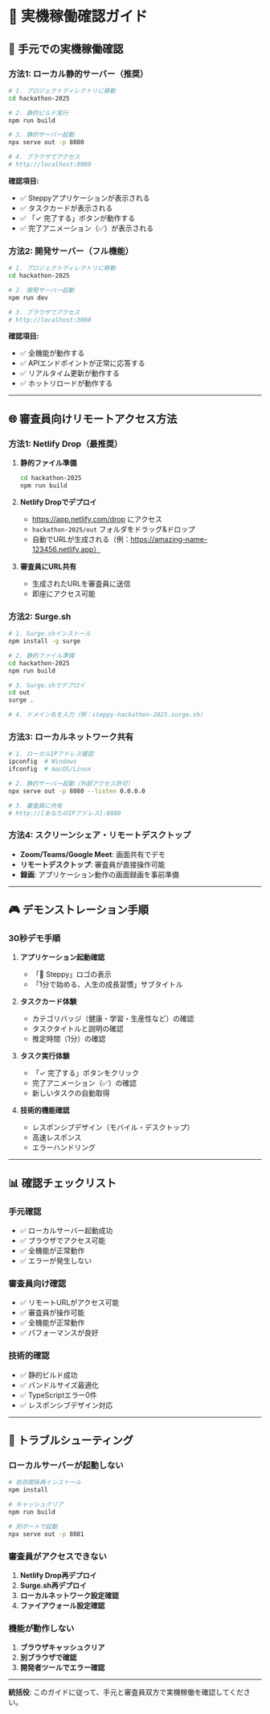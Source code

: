 # 🎯 実機稼働確認ガイド

## 📱 **手元での実機稼働確認**

### **方法1: ローカル静的サーバー（推奨）**
```bash
# 1. プロジェクトディレクトリに移動
cd hackathon-2025

# 2. 静的ビルド実行
npm run build

# 3. 静的サーバー起動
npx serve out -p 8080

# 4. ブラウザでアクセス
# http://localhost:8080
```

**確認項目:**
- ✅ Steppyアプリケーションが表示される
- ✅ タスクカードが表示される
- ✅ 「✓ 完了する」ボタンが動作する
- ✅ 完了アニメーション（✅）が表示される

### **方法2: 開発サーバー（フル機能）**
```bash
# 1. プロジェクトディレクトリに移動
cd hackathon-2025

# 2. 開発サーバー起動
npm run dev

# 3. ブラウザでアクセス
# http://localhost:3000
```

**確認項目:**
- ✅ 全機能が動作する
- ✅ APIエンドポイントが正常に応答する
- ✅ リアルタイム更新が動作する
- ✅ ホットリロードが動作する

---

## 🌐 **審査員向けリモートアクセス方法**

### **方法1: Netlify Drop（最推奨）**
1. **静的ファイル準備**
   ```bash
   cd hackathon-2025
   npm run build
   ```

2. **Netlify Dropでデプロイ**
   - https://app.netlify.com/drop にアクセス
   - `hackathon-2025/out` フォルダをドラッグ&ドロップ
   - 自動でURLが生成される（例：https://amazing-name-123456.netlify.app）

3. **審査員にURL共有**
   - 生成されたURLを審査員に送信
   - 即座にアクセス可能

### **方法2: Surge.sh**
```bash
# 1. Surge.shインストール
npm install -g surge

# 2. 静的ファイル準備
cd hackathon-2025
npm run build

# 3. Surge.shでデプロイ
cd out
surge .

# 4. ドメイン名を入力（例：steppy-hackathon-2025.surge.sh）
```

### **方法3: ローカルネットワーク共有**
```bash
# 1. ローカルIPアドレス確認
ipconfig  # Windows
ifconfig  # macOS/Linux

# 2. 静的サーバー起動（外部アクセス許可）
npx serve out -p 8080 --listen 0.0.0.0

# 3. 審査員に共有
# http://[あなたのIPアドレス]:8080
```

### **方法4: スクリーンシェア・リモートデスクトップ**
- **Zoom/Teams/Google Meet**: 画面共有でデモ
- **リモートデスクトップ**: 審査員が直接操作可能
- **録画**: アプリケーション動作の画面録画を事前準備

---

## 🎮 **デモンストレーション手順**

### **30秒デモ手順**
1. **アプリケーション起動確認**
   - 「🚀 Steppy」ロゴの表示
   - 「1分で始める、人生の成長習慣」サブタイトル

2. **タスクカード体験**
   - カテゴリバッジ（健康・学習・生産性など）の確認
   - タスクタイトルと説明の確認
   - 推定時間（1分）の確認

3. **タスク実行体験**
   - 「✓ 完了する」ボタンをクリック
   - 完了アニメーション（✅）の確認
   - 新しいタスクの自動取得

4. **技術的機能確認**
   - レスポンシブデザイン（モバイル・デスクトップ）
   - 高速レスポンス
   - エラーハンドリング

---

## 📊 **確認チェックリスト**

### **手元確認**
- ✅ ローカルサーバー起動成功
- ✅ ブラウザでアクセス可能
- ✅ 全機能が正常動作
- ✅ エラーが発生しない

### **審査員向け確認**
- ✅ リモートURLがアクセス可能
- ✅ 審査員が操作可能
- ✅ 全機能が正常動作
- ✅ パフォーマンスが良好

### **技術的確認**
- ✅ 静的ビルド成功
- ✅ バンドルサイズ最適化
- ✅ TypeScriptエラー0件
- ✅ レスポンシブデザイン対応

---

## 🚨 **トラブルシューティング**

### **ローカルサーバーが起動しない**
```bash
# 依存関係再インストール
npm install

# キャッシュクリア
npm run build

# 別ポートで起動
npx serve out -p 8081
```

### **審査員がアクセスできない**
1. **Netlify Drop再デプロイ**
2. **Surge.sh再デプロイ**
3. **ローカルネットワーク設定確認**
4. **ファイアウォール設定確認**

### **機能が動作しない**
1. **ブラウザキャッシュクリア**
2. **別ブラウザで確認**
3. **開発者ツールでエラー確認**

---

**統括役**: このガイドに従って、手元と審査員双方で実機稼働を確認してください。
